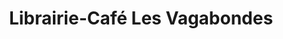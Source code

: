 ---
title: "Librairie-Café Les Vagabondes"
url: /miramas/librairie-cafe-les-vagabondes/
shop: livres
---